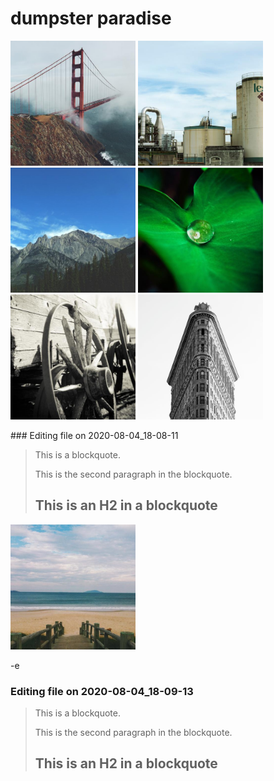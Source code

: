 # dumpster paradise
<p float="left">
  <img src="shadow.jpg" width="200" />
  <img src="tuesday.jpg" width="200" /> 
  <img src="wednesday.jpg" width="200" />
<img src=pretty.jpg width=200/>
  <img src=prettygood.jpg width=200/>
  <img src=curb.jpg width=200/>
</p>
### Editing file on 2020-08-04_18-08-11

> This is a blockquote.
> 
> This is the second paragraph in the blockquote.
>
> ## This is an H2 in a blockquote
  <img src=mochajoe.jpg width=200/>

-e 
### Editing file on 2020-08-04_18-09-13

> This is a blockquote.
> 
> This is the second paragraph in the blockquote.
>
> ## This is an H2 in a blockquote

